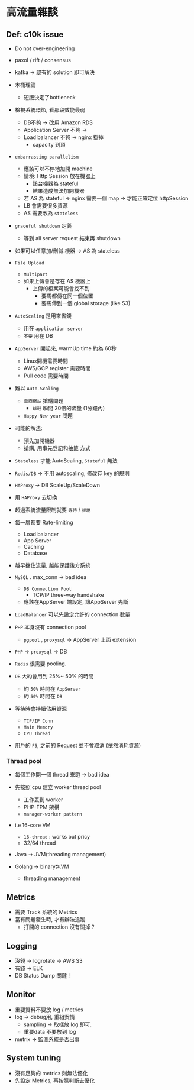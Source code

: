 # 高流量雜談

## Def: c10k issue
* Do not over-engineering

* paxol / rift / consensus  
* kafka -> 既有的 solution 即可解決

* 木桶理論 
    * 短版決定了bottleneck

* 檢視系統環節, 看那段效能最弱
    * DB不夠 -> 改用 Amazon RDS
    * Application Server 不夠 -> 
    * Load balancer 不夠 -> nginx 掛掉
        * capacity 到頂
  
* `embarrassing parallelism`
    * 應該可以不停地加開 machine
    * 情境: Http Session 放在機器上
        * 該台機器為 stateful
        * 結果造成無法加開機器
    * 若 AS 為 stateful -> nginx 需要一個 map -> 才能正確定位 httpSession
    * LB 會需要很多資源
    * AS 需要改為 `stateless`
    
* `graceful shutdown` 定義
    * 等到 all server request 結束再 shutdown
* 如果可以任意加/刪減 機器 -> AS 為 stateless 

* `File Upload` 
    * `Multipart` 
    * 如果上傳會是存在 AS 機器上
        * 上傳的檔案可能會找不到
            * 要馬都傳在同一個位置
            * 要馬傳到一個 global storage (like S3)

* `AutoScaling` 是用來省錢
    * 用在 `application server`
    * `不要` 用在 DB 
                
* `AppServer` 開起來, warmUp time 約為 60秒
    * Linux開機需要時間
    * AWS/GCP register 需要時間
    * Pull code 需要時間
    
* 難以 `Auto-Scaling` 
    * `電商網站` 搶購問題
        * `球鞋` 瞬間 20倍的流量 (1分鐘內)
    * `Happy New year` 問題
* 可能的解法:
    * 預先加開機器
    * 搶購, 用事先登記和抽籤 方式
* `Stateless` 才能 AutoScaling, `Stateful` 無法    
* `Redis/DB` -> 不用 autoscaling, 修改存 key 的規則

* `HAProxy` -> DB ScaleUp/ScaleDown
* 用 `HAProxy` 去切換              

* 超過系統流量限制就要 `等待` / `拒絕`
* 每一層都要 Rate-limiting
    * Load balancer
    * App Server
    * Caching
    * Database
* 越早擋住流量, 越能保護後方系統
* `MySQL` . max_conn -> bad idea
    * `DB Connection Pool`
        * TCP/IP three-way handshake
    * 應該在AppServer 端設定, 讓AppServer 先斷
* `LoadBalancer` 可以先設定允許的 connection 數量
* `PHP` 本身沒有 connection pool
    * `pgpool` , `proxysql` -> AppServer 上面 extension 
* `PHP` -> `proxysql` -> DB 
* `Redis` 很需要 pooling.     

* `DB` 大約會用到 25%~ 50% 的時間
    * 約 `50%` 時間在 `AppServer`
    * 約 `50%` 時間在 `DB`
   
* 等待時會持續佔用資源
    * `TCP/IP Conn`
    * `Main Memory`
    * `CPU Thread` 

* 用戶的 `F5`, 之前的 Request 並不會取消 (依然消耗資源)
    
### Thread pool

* 每個工作開一個 thread 來跑 -> bad idea
* 先按照 cpu 建立 worker thread pool
    * 工作丟到 worker
    * PHP-FPM 架構
    * `manager-worker pattern`
    
* i.e 16-core VM
    * `16-thread` : works but pricy
    * 32/64 thread    
   
* Java -> JVM(threading management)
* Golang -> binary包VM
    * threading management    
        

## Metrics

* 需要 Track 系統的 Metrics 
* 當有問題發生時, 才有辦法追蹤
    * 打開的 connection 沒有關掉 ?

## Logging

* 沒錢 -> logrotate -> AWS S3
* 有錢 -> ELK
* DB Status Dump 關鍵 !

## Monitor    
    
* 重要資料不要放 log / metrics
* log -> debug用, 重組案情
    * sampling -> 取樣放 log 即可.
    * 重要data 不要放到 log
* metrix -> 監測系統是否出事

## System tuning

* 沒有足夠的 metrics 則無法優化
* 先設定 Metrics, 再按照判斷去優化


 
    
    
        
           
       